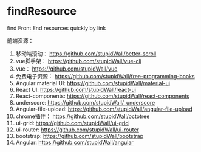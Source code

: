 # findResource
find Front End resources quickly by link

前端资源：

1. 移动端滚动： https://github.com/stupidWall/better-scroll
2. vue脚手架： https://github.com/stupidWall/vue-cli
3. vue： https://github.com/stupidWall/vue
4. 免费电子资源： https://github.com/stupidWall/free-programming-books
5. Angular material UI: https://github.com/stupidWall/material-ui
6. React UI: https://github.com/stupidWall/react-ui
7. React-components: https://github.com/stupidWall/react-components
8. underscore: https://github.com/stupidWall/_underscore
9. Angular-file-upload: https://github.com/stupidWall/angular-file-upload
10. chrome插件： https://github.com/stupidWall/octotree
11. ui-grid: https://github.com/stupidWall/ui-grid
12. ui-router: https://github.com/stupidWall/ui-router
13. bootstrap: https://github.com/stupidWall/bootstrap
14. Angular: https://github.com/stupidWall/angular
